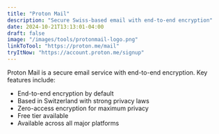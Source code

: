 ```yaml
---
title: "Proton Mail"
description: "Secure Swiss-based email with end-to-end encryption"
date: 2024-10-21T13:13:01-04:00
draft: false
image: "/images/tools/protonmail-logo.png"
linkToTool: "https://proton.me/mail"
tryItNow: "https://account.proton.me/signup"
---
```


Proton Mail is a secure email service with end-to-end encryption. Key features include:
- End-to-end encryption by default
- Based in Switzerland with strong privacy laws
- Zero-access encryption for maximum privacy
- Free tier available
- Available across all major platforms
